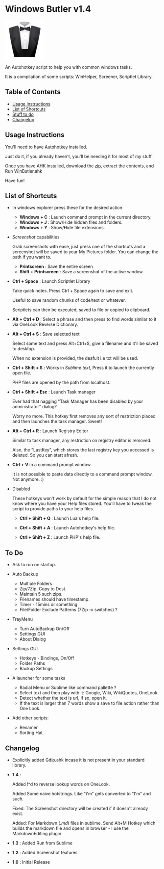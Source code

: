 # Windows Butler v1.4

![Butler](/data/butler.png)

An Autohotkey script to help you with common windows tasks.

It is a compilation of some scripts: WinHelper, Screener, Scriptlet Library.

## Table of Contents

* [Usage Instructions](#usage-instructions)
* [List of Shortcuts](#hotkeys)
* [Stuff to do](#todo)
* [Changelog](#changelog)

## <a name="usage-instructions"></a>Usage Instructions

You'll need to have [Autohotkey](http://l.autohotkey.net/AutoHotkey_L_Install.exe) installed.

Just do it, if you already haven't, you'll be needing it for most of my stuff.

Once you have AHK installed, download the [zip](https://github.com/dufferzafar/win-butler/archive/master.zip),
extract the contents, and Run WinButler.ahk

Have fun!

## <a name="hotkeys"></a>List of Shortcuts

* In windows explorer press these for the desired action

  * **Windows + C** : Launch command prompt in the current directory.
  * **Windows + J** : Show/Hide hidden files and folders.
  * **Windows + Y** : Show/Hide file extensions.

* *Screenshot* capabilities

  Grab screenshots with ease, just press one of the shortcuts and a screenshot will be saved to your My Pictures folder. You can change the path if you want to.

  * **Printscreen** : Save the entire screen
  * **Shift + Printscreen** : Save a screenshot of the active window

* **Ctrl + Space** : Launch Scriptlet Library

  Take quick notes. Press Ctrl + Space again to save and exit.

  Useful to save random chunks of code/text or whatever.

  Scriptlets can then be executed, saved to file or copied to clipboard.

* **Alt + Ctrl + D** : Select a phrase and then press to find words similar to it via OneLook Reverse Dictionary.

* **Alt + Ctrl + S** : Save selected text

  Select some text and press Alt+Ctrl+S, give a filename and it'll be saved to desktop.

  When no extension is provided, the deafult i.e txt will be used.

* **Ctrl + Shift + S** : Works in *Sublime text*, Press it to launch the currently open file.

  PHP files are opened by the path from localhost.

* **Ctrl + Shift + Esc** : Launch Task manager

  Ever had that nagging "Task Manager has been disabled by your administrator" dialog?

  Worry no more. This hotkey first removes any sort of restriction placed and then launches the task manager. Sweet!

* **Alt + Ctrl + R** : Launch Registry Editor

  Similar to task manager, any restriction on registry editor is removed.

  Also, the "LastKey", which stores the last registry key you accessed is deleted. So you can start afresh.

* **Ctrl + V** in a command prompt window

  It is not possible to paste data directly to a command prompt window. Not anymore. :)

* Disabled

  These hotkeys won't work by default for the simple reason that I do not know where you have your Help files stored. You'll have to tweak the script to provide paths to your help files.

  * **Ctrl + Shift + Q** : Launch Lua's help file.

  * **Ctrl + Shift + A** : Launch Autohotkey's help file.

  * **Ctrl + Shift + Z** : Launch PHP's help file.

## <a name="todo"></a>To Do

* Ask to run on startup.

* Auto Backup

  * Multiple Folders
  * Zip/7Zip. Copy to Dest.
  * Maintain 5 such zips.
  * Filenames should have timestamp.
  * Timer - 15mins or something
  * File/Folder Exclude Patterns (7Zip -x switches) ?

* TrayMenu

  * Turn AutoBackup On/Off
  * Settings GUI
  * About Dialog

* Settings GUI

  * Hotkeys - Bindings, On/Off
  * Folder Paths
  * Backup Settings

* A launcher for some tasks

  * Radial Menu or Sublime like command pallette ?
  * Select text and then play with it: Google, Wiki, WikiQuotes, OneLook.
  * Detect whether the text is url, if so, open it.
  * If the text is larger than 7 words show a save to file action rather than One Look.

* Add other scripts:

  * Renamer
  * Sorting Hat

## <a name="changelog"></a>Changelog

* Explicitly added Gdip.ahk incase it is not present in your standard library.

* **1.4** :

  Added !^d to reverse lookup words on OneLook.

  Added Some naive hotstrings. Like "i'm" gets converted to "I'm" and such.

  Fixed: The Screenshot directory will be created if it doesn't already exist.

  Added: For Markdown (*.md*) files in sublime. Send Alt+M Hotkey which builds the markdown file and opens in browser - I use the MarkdownEditing plugin.

* **1.3** : Added Run from Sublime

* **1.2** : Added Screenshot features

* **1.0** : Initial Release